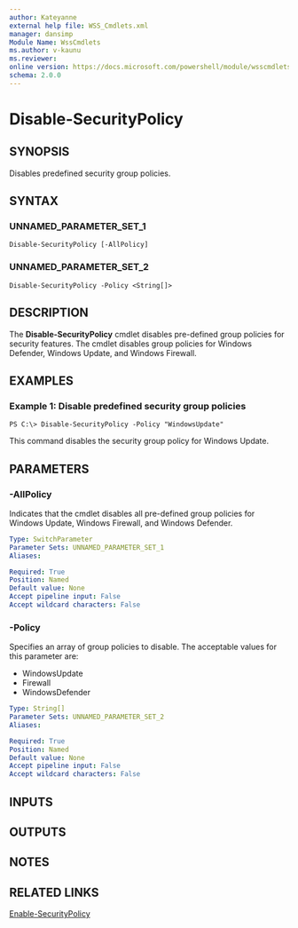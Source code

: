 ```yaml
---
author: Kateyanne
external help file: WSS_Cmdlets.xml
manager: dansimp
Module Name: WssCmdlets
ms.author: v-kaunu
ms.reviewer: 
online version: https://docs.microsoft.com/powershell/module/wsscmdlets/disable-securitypolicy?view=windowsserver2012-ps&wt.mc_id=ps-gethelp
schema: 2.0.0
---
```


# Disable-SecurityPolicy

## SYNOPSIS
Disables predefined security group policies.

## SYNTAX

### UNNAMED_PARAMETER_SET_1
```
Disable-SecurityPolicy [-AllPolicy]
```

### UNNAMED_PARAMETER_SET_2
```
Disable-SecurityPolicy -Policy <String[]>
```

## DESCRIPTION
The **Disable-SecurityPolicy** cmdlet disables pre-defined group policies for security features.
The cmdlet disables group policies for Windows Defender, Windows Update, and Windows Firewall.

## EXAMPLES

### Example 1: Disable predefined security group policies
```
PS C:\> Disable-SecurityPolicy -Policy "WindowsUpdate"
```

This command disables the security group policy for Windows Update.

## PARAMETERS

### -AllPolicy
Indicates that the cmdlet disables all pre-defined group policies for Windows Update, Windows Firewall, and Windows Defender.

```yaml
Type: SwitchParameter
Parameter Sets: UNNAMED_PARAMETER_SET_1
Aliases: 

Required: True
Position: Named
Default value: None
Accept pipeline input: False
Accept wildcard characters: False
```

### -Policy
Specifies an array of group policies to disable.
The acceptable values for this parameter are:

- WindowsUpdate
- Firewall
- WindowsDefender

```yaml
Type: String[]
Parameter Sets: UNNAMED_PARAMETER_SET_2
Aliases: 

Required: True
Position: Named
Default value: None
Accept pipeline input: False
Accept wildcard characters: False
```

## INPUTS

## OUTPUTS

## NOTES

## RELATED LINKS

[Enable-SecurityPolicy](./Enable-SecurityPolicy.md)

